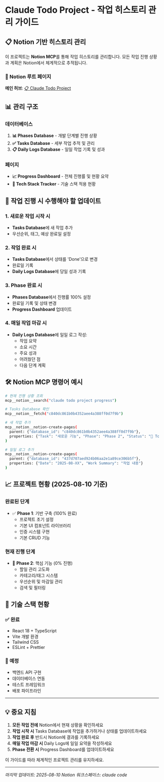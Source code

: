 # Claude Todo Project - 작업 히스토리 관리 가이드

## 📋 Notion 기반 히스토리 관리

이 프로젝트는 **Notion MCP**를 통해 작업 히스토리를 관리합니다. 모든 작업 진행 상황과 계획은 Notion에서 체계적으로 추적됩니다.

### 🔗 Notion 루트 페이지
**메인 허브**: [📋 Claude Todo Project](https://www.notion.so/24bfdc52e94c81c1baa7e6ff2987725e)

## 📊 관리 구조

### 데이터베이스
1. **📊 Phases Database** - 개발 단계별 진행 상황
2. **✅ Tasks Database** - 세부 작업 추적 및 관리  
3. **📋 Daily Logs Database** - 일일 작업 기록 및 성과

### 페이지
- **📈 Progress Dashboard** - 전체 진행률 및 현황 요약
- **🔧 Tech Stack Tracker** - 기술 스택 적용 현황

## 🔄 작업 진행 시 수행해야 할 업데이트

### 1. 새로운 작업 시작 시
- **Tasks Database**에 새 작업 추가
- 우선순위, 태그, 예상 완료일 설정

### 2. 작업 완료 시
- **Tasks Database**에서 상태를 'Done'으로 변경
- 완료일 기록
- **Daily Logs Database**에 당일 성과 기록

### 3. Phase 완료 시
- **Phases Database**에서 진행률 100% 설정
- 완료일 기록 및 상태 변경
- **Progress Dashboard** 업데이트

### 4. 매일 작업 마감 시
- **Daily Logs Database**에 일일 로그 작성:
  - 작업 요약
  - 소요 시간
  - 주요 성과
  - 어려웠던 점
  - 다음 단계 계획

## 🛠️ Notion MCP 명령어 예시

```bash
# 현재 진행 상황 조회
mcp__notion__search("claude todo project progress")

# Tasks Database 확인
mcp__notion__fetch("c840dc861b0b4352aee4a388ff0d7f9b")

# 새 작업 추가
mcp__notion__notion-create-pages(
  parent: {"database_id": "c840dc861b0b4352aee4a388ff0d7f9b"},
  properties: {"Task": "새로운 기능", "Phase": "Phase 2", "Status": "📝 Todo"}
)

# 일일 로그 추가
mcp__notion__notion-create-pages(
  parent: {"database_id": "437d707aed924b06aa2e1a89ce306b5f"},
  properties: {"Date": "2025-08-XX", "Work Summary": "작업 내용"}
)
```

## 📈 프로젝트 현황 (2025-08-10 기준)

### 완료된 단계
- ✅ **Phase 1**: 기반 구축 (100% 완료)
  - 프로젝트 초기 설정
  - 기본 UI 컴포넌트 라이브러리
  - 인증 시스템 구현
  - 기본 CRUD 기능

### 현재 진행 단계
- 🔄 **Phase 2**: 핵심 기능 (0% 진행)
  - 할일 관리 고도화
  - 카테고리/태그 시스템
  - 우선순위 및 마감일 관리
  - 검색 및 필터링

## 🔧 기술 스택 현황

### ✅ 완료
- React 18 + TypeScript
- Vite 개발 환경
- Tailwind CSS
- ESLint + Prettier

### 📝 예정
- 백엔드 API 구현
- 데이터베이스 연동
- 테스트 프레임워크
- 배포 파이프라인

---

## 💡 중요 지침

1. **모든 작업 전에** Notion에서 현재 상황을 확인하세요
2. **작업 시작 시** Tasks Database에 작업을 추가하거나 상태를 업데이트하세요
3. **작업 완료 후** 반드시 Notion에 결과를 기록하세요
4. **매일 작업 마감 시** Daily Logs에 일일 요약을 작성하세요
5. **Phase 전환 시** Progress Dashboard를 업데이트하세요

이 가이드를 따라 체계적인 프로젝트 관리를 유지하세요.

---
*마지막 업데이트: 2025-08-10*
*Notion 워크스페이스: claude code*